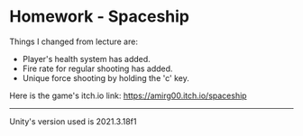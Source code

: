 # Homework - Spaceship

Things I changed from lecture are:
* Player's health system has added.
* Fire rate for regular shooting has added.
* Unique force shooting by holding the 'c' key.

Here is the game's itch.io link:
https://amirg00.itch.io/spaceship

---
Unity's version used is 2021.3.18f1
